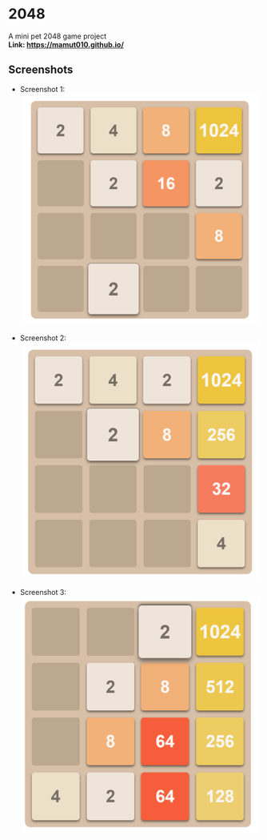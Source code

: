 # 2048
A mini pet 2048 game project<br>
**Link: https://mamut010.github.io/**
## Screenshots
- Screenshot 1: <br>
![screenshot 1](/screenshots/1.png)
<br><br>
- Screenshot 2: <br>
![screenshot 2](/screenshots/2.png)
<br><br>
- Screenshot 3: <br>
![screenshot 3](/screenshots/3.png)
